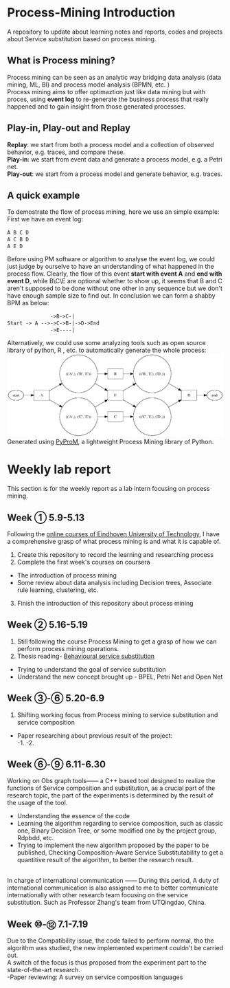 # Process-Mining Introduction
A repository to update about learning notes and reports, codes and projects about Service substitution based on process mining.
## What is Process mining?
Process mining can be seen as an analytic way bridging data analysis (data mining, ML, BI) and process model analysis (BPMN, etc. ) </br>
Process mining aims to offer optimaztion just like data mining but with proces, using **event log** to re-generate the business process that really happened and to gain insight from those generated processes.

## Play-in, Play-out and Replay</br>
**Replay**:   we start from both a process model and a collection of observed behavior, e.g. traces, and compare these.</br>
**Play-in**:  we start from event data and generate a process model, e.g. a Petri net.</br>
**Play-out**: we start from a process model and generate behavior, e.g. traces.

## A quick example 
To demostrate the flow of process mining, here we use an simple example:
First we have an event log:
```
A B C D
A C B D
A E D
```
Before using PM software or algorithm to analyse the event log, we could just judge by ourselve to have an understanding of what happened in the process flow. 
Clearly, the flow of this event **start with event A** and **end with event D**, while B\C\E are optional whether to show up, it seems that B and C aren't supposed to be done without one other in any sequence but we don't have enough sample size to find out. 
In conclusion we can form a shabby BPM as below:</br>
```
              ->B->C-|
Start -> A -->->C->B-|->D->End
              ->E----|
```
Alternatively, we could use some analyzing tools such as open source library of python, R , etc. to automatically generate the whole process:
![Pic1](https://github.com/Paulwesomee/Process-Mining/blob/main/Quick%20Sample/exercise1.png)	</br>
Generated using [PyProM](https://github.com/harrywang/pyprom), a lightweight Process Mining library of Python.


# Weekly lab report
This section is for the weekly report as a lab intern focusing on process mining. 

## Week ①  5.9-5.13
Following the [online courses of Eindhoven University of Technology](https://www.coursera.org/learn/process-mining), I have a comprehensive grasp of what process mining is and what it is capable of. </br>
1. Create this repository to record the learning and researching process </br>
2. Complete the first week's courses on coursera</br>
 - The introduction of process mining</br>
 - Some review about data analysis including Decision trees, Associate rule learning, clustering, etc. </br>
3. Finish the introduction of this repository about process mining</br>

## Week ② 5.16-5.19
1. Still following the course Process Mining to get a grasp of how we can perform process mining operations.</br>
2. Thesis reading- [Behavioural service substitution](https://www.researchgate.net/publication/287235706_Behavioral_Service_Substitution)</br>
- Trying to understand the goal of service substitution </br>
- Understand the new concept brought up - BPEL, Petri Net and Open Net

## Week ③-⑥ 5.20-6.9 
1. Shifting working focus from Process mining to service substitution and service composition</br>
- Paper researching about previous result of the project:</br>
-1. 
-2. 

## Week ⑥-⑨ 6.11-6.30
Working on Obs graph tools—— a C++ based tool designed to realize the functions of Service composition and substitution, as a crucial part of the research topic, the part of the experiments is determined by the result of the usage of the tool.</br>
- Understanding the essence of the code </br>
- Learning the algorithm regarding to service composition, such as classic one, Binary Decision Tree, or some modified one by the project group, Rdpbdd, etc.</br>
- Trying to implement the new algorithm proposed by the paper to be published, Checking Composition-Aware Service Substitutability to get a quantitive result of the algorithm, to better the research result. </br>
</br>
In charge of international communication —— During this period, A duty of international communication is also assigned to me to better communicate internationally with other research team focusing on the service substitution. Such as Professor Zhang's team from UTQingdao, China.</br>

## Week ⑩-⑫ 7.1-7.19
Due to the Compatibility issue, the code failed to perform normal, tho the algorithm was studied, the new implemented experiment couldn't be carried out. </br>
A switch of the focus is thus proposed from the experiment part to the state-of-the-art research.</br>
-Paper reviewing: A survey on service composition languages </br>


